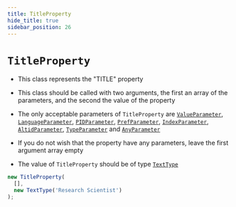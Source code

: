 ```yaml
---
title: TitleProperty
hide_title: true
sidebar_position: 26
---
```


# `TitleProperty`

* This class represents the "TITLE" property

* This class should be called with two arguments, the first an array of the parameters, and the second the value of the property

* The only acceptable parameters of ```TitleProperty``` are [`ValueParameter`](/documentation/parameters/valueparameter), [`LanguageParameter`](/documentation/parameters/languageparameter), [`PIDParameter`](/documentation/parameters/pidparameter), [`PrefParameter`](/documentation/parameters/prefparameter), [`IndexParameter`](/documentation/parameters/indexparameter), [`AltidParameter`](/documentation/parameters/altidparameter), [`TypeParameter`](/documentation/parameters/typeparameter) and [`AnyParameter`](/documentation/parameters/anyparameter)

* If you do not wish that the property have any parameters, leave the first argument array empty

* The value of ```TitleProperty``` should be of type [`TextType`](/documentation/values/texttype-and-textlisttype)

```js
new TitleProperty(
  [],
  new TextType('Research Scientist')
);
```

